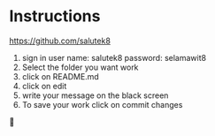 Instructions
=======

https://github.com/salutek8

1. sign in
 user name: salutek8
 password: selamawit8
2. Select the folder you want work
3. click on README.md
4. click on edit
5. write your message on the black screen
6. To save your work click on commit changes
 


